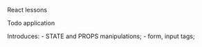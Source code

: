 React lessons

Todo application

Introduces:
    -   STATE and PROPS manipulations;
    -   form, input tags;